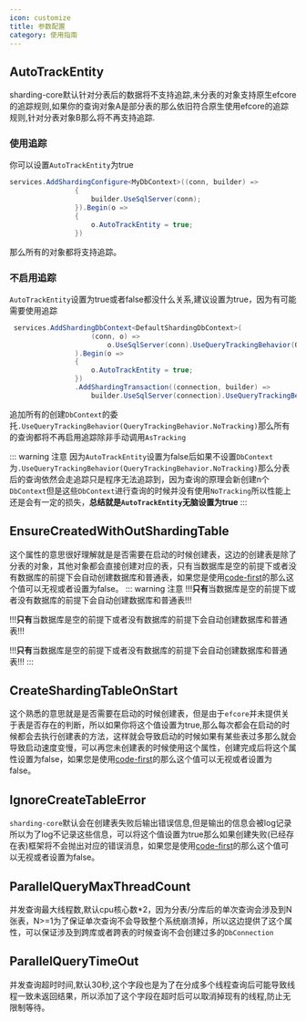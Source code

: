 ```yaml
---
icon: customize
title: 参数配置
category: 使用指南
---
```


## AutoTrackEntity
sharding-core默认针对分表后的数据将不支持追踪,未分表的对象支持原生efcore的追踪规则,如果你的查询对象A是部分表的那么依旧符合原生使用efcore的追踪规则,针对分表对象B那么将不再支持追踪.

### 使用追踪
你可以设置`AutoTrackEntity`为true
```csharp
services.AddShardingConfigure<MyDbContext>((conn, builder) =>
                {
                    builder.UseSqlServer(conn);
                }).Begin(o =>
                {
                    o.AutoTrackEntity = true;
                })
```
那么所有的对象都将支持追踪。

### 不启用追踪
`AutoTrackEntity`设置为true或者false都没什么关系,建议设置为true，因为有可能需要使用追踪
```csharp
 services.AddShardingDbContext<DefaultShardingDbContext>(
                    (conn, o) =>
                        o.UseSqlServer(conn).UseQueryTrackingBehavior(QueryTrackingBehavior.NoTracking)
                ).Begin(o =>
                {
                    o.AutoTrackEntity = true;
                })
                .AddShardingTransaction((connection, builder) =>
                    builder.UseSqlServer(connection).UseQueryTrackingBehavior(QueryTrackingBehavior.NoTracking))
```
追加所有的创建`DbContext`的委托`.UseQueryTrackingBehavior(QueryTrackingBehavior.NoTracking)`那么所有的查询都将不再启用追踪除非手动调用`AsTracking`

::: warning 注意
因为`AutoTrackEntity`设置为false后如果不设置`DbContext`为`.UseQueryTrackingBehavior(QueryTrackingBehavior.NoTracking)`那么分表后的查询依然会走追踪只是程序无法追踪到，因为查询的原理会新创建n个`DbContext`但是这些`DbContext`进行查询的时候并没有使用`NoTracking`所以性能上还是会有一定的损失，**总结就是`AutoTrackEntity`无脑设置为true**
:::

## EnsureCreatedWithOutShardingTable

这个属性的意思很好理解就是是否需要在启动的时候创建表，这边的创建表是除了分表的对象，其他对象都会直接创建对应的表，只有当数据库是空的前提下或者没有数据库的前提下会自动创建数据库和普通表，如果您是使用[code-first](/adv/code-first/)的那么这个值可以无视或者设置为false。
::: warning 注意
!!!**只有**当数据库是空的前提下或者没有数据库的前提下会自动创建数据库和普通表!!!

!!!**只有**当数据库是空的前提下或者没有数据库的前提下会自动创建数据库和普通表!!!

!!!**只有**当数据库是空的前提下或者没有数据库的前提下会自动创建数据库和普通表!!!
:::

## CreateShardingTableOnStart

这个熟悉的意思就是是否需要在启动的时候创建表，但是由于`efcore`并未提供关于表是否存在的判断，所以如果你将这个值设置为true,那么每次都会在启动的时候都会去执行创建表的方法，这样就会导致启动的时候如果有某些表过多那么就会导致启动速度变慢，可以再您未创建表的时候使用这个属性，创建完成后将这个属性设置为false，如果您是使用[code-first](/adv/code-first/)的那么这个值可以无视或者设置为false。

## IgnoreCreateTableError

`sharding-core`默认会在创建表失败后输出错误信息,但是输出的信息会被log记录所以为了log不记录这些信息，可以将这个值设置为true那么如果创建失败(已经存在表)框架将不会抛出对应的错误消息，如果您是使用[code-first](/adv/code-first/)的那么这个值可以无视或者设置为false。

## ParallelQueryMaxThreadCount

并发查询最大线程数,默认cpu核心数*2，因为分表/分库后的单次查询会涉及到N张表，N>=1为了保证单次查询不会导致整个系统崩溃掉，所以这边提供了这个属性，可以保证涉及到跨库或者跨表的时候查询不会创建过多的`DbConnection`

## ParallelQueryTimeOut

并发查询超时时间,默认30秒,这个字段也是为了在分成多个线程查询后可能导致线程一致未返回结果，所以添加了这个字段在超时后可以取消掉现有的线程,防止无限制等待。